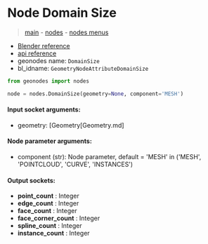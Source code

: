 # Node Domain Size

> [main](../structure.md) - [nodes](nodes.md) - [nodes menus](nodes_menus.md)

- [Blender reference](https://docs.blender.org/manual/en/latest/modeling/geometry_nodes/attribute/domain_size.html)
- [api reference](https://docs.blender.org/api/current/bpy.types.GeometryNodeAttributeDomainSize.html)
- geonodes name: `DomainSize`
- bl_idname: `GeometryNodeAttributeDomainSize`

```python
from geonodes import nodes

node = nodes.DomainSize(geometry=None, component='MESH')
```

#### Input socket arguments:

- geometry: [Geometry[Geometry.md]

#### Node parameter arguments:

- component (str): Node parameter, default = 'MESH' in ('MESH', 'POINTCLOUD', 'CURVE', 'INSTANCES')

#### Output sockets:

- **point_count** : Integer
- **edge_count** : Integer
- **face_count** : Integer
- **face_corner_count** : Integer
- **spline_count** : Integer
- **instance_count** : Integer

